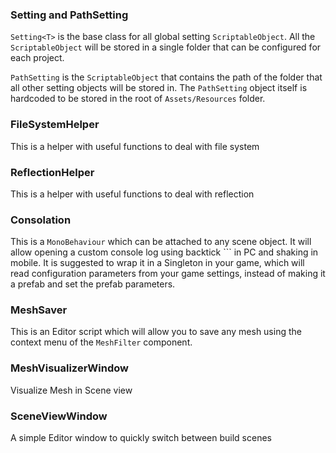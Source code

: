 ### Setting and PathSetting

`Setting<T>` is the base class for all global setting `ScriptableObject`. All the `ScriptableObject` will be stored in a single folder that can be configured for each project.

`PathSetting` is the `ScriptableObject` that contains the path of the folder that all other setting objects will be stored in. The `PathSetting` object itself is hardcoded to be stored in the root of `Assets/Resources` folder.

### FileSystemHelper
This is a helper with useful functions to deal with file system

### ReflectionHelper
This is a helper with useful functions to deal with reflection

### Consolation
This is a `MonoBehaviour` which can be attached to any scene object. It will allow opening a custom console log using backtick ``` in PC and shaking in mobile. It is suggested to wrap it in a Singleton in your game, which will read configuration parameters from your game settings, instead of making it a prefab and set the prefab parameters.

### MeshSaver
This is an Editor script which will allow you to save any mesh using the context menu of the `MeshFilter` component.

### MeshVisualizerWindow
Visualize Mesh in Scene view

### SceneViewWindow
A simple Editor window to quickly switch between build scenes
